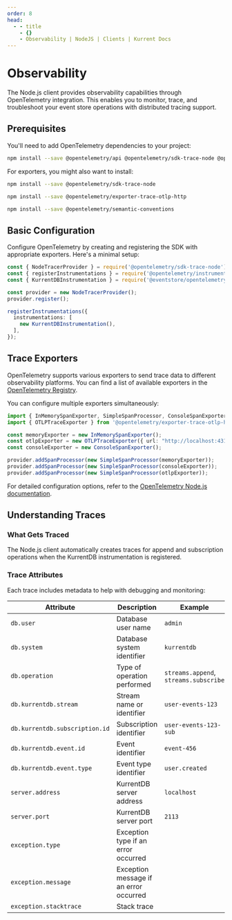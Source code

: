 ```yaml
---
order: 8
head:
  - - title
    - {}
    - Observability | NodeJS | Clients | Kurrent Docs
---
```


# Observability

The Node.js client provides observability capabilities through OpenTelemetry
integration. This enables you to monitor, trace, and troubleshoot your event
store operations with distributed tracing support.

## Prerequisites

You'll need to add OpenTelemetry dependencies to your project:

```bash
npm install --save @opentelemetry/api @opentelemetry/sdk-trace-node @opentelemetry/instrumentation @kurrent/opentelemetry
```

For exporters, you might also want to install:

```bash
npm install --save @opentelemetry/sdk-trace-node

npm install --save @opentelemetry/exporter-trace-otlp-http

npm install --save @opentelemetry/semantic-conventions
```

## Basic Configuration

Configure OpenTelemetry by creating and registering the SDK with appropriate
exporters. Here's a minimal setup:

```ts
const { NodeTracerProvider } = require('@opentelemetry/sdk-trace-node');
const { registerInstrumentations } = require('@opentelemetry/instrumentation');
const { KurrentDBInstrumentation } = require('@eventstore/opentelemetry');

const provider = new NodeTracerProvider();
provider.register();

registerInstrumentations({
  instrumentations: [
    new KurrentDBInstrumentation(),
  ],
});
```

## Trace Exporters

OpenTelemetry supports various exporters to send trace data to different
observability platforms. You can find a list of available exporters in the
[OpenTelemetry Registry](https://opentelemetry.io/ecosystem/registry/?component=exporter&language=js).

You can configure multiple exporters simultaneously:

```ts
import { InMemorySpanExporter, SimpleSpanProcessor, ConsoleSpanExporter } from "@opentelemetry/sdk-trace-node";
import { OTLPTraceExporter } from '@opentelemetry/exporter-trace-otlp-http';

const memoryExporter = new InMemorySpanExporter();
const otlpExporter = new OTLPTraceExporter({ url: "http://localhost:4317" }); // change this to your OTLP receiver address
const consoleExporter = new ConsoleSpanExporter();

provider.addSpanProcessor(new SimpleSpanProcessor(memoryExporter));
provider.addSpanProcessor(new SimpleSpanProcessor(consoleExporter));
provider.addSpanProcessor(new SimpleSpanProcessor(otlpExporter));
```

For detailed configuration options, refer to the
[OpenTelemetry Node.js documentation](https://opentelemetry.io/docs/languages/js/).

## Understanding Traces

### What Gets Traced

The Node.js client automatically creates traces for append and subscription
operations when the KurrentDB instrumentation is registered.

### Trace Attributes

Each trace includes metadata to help with debugging and monitoring:

| Attribute                      | Description                            | Example                               |
| ------------------------------ | -------------------------------------- | ------------------------------------- |
| `db.user`                      | Database user name                     | `admin`                               |
| `db.system`                    | Database system identifier             | `kurrentdb`                           |
| `db.operation`                 | Type of operation performed            | `streams.append`, `streams.subscribe` |
| `db.kurrentdb.stream`          | Stream name or identifier              | `user-events-123`                     |
| `db.kurrentdb.subscription.id` | Subscription identifier                | `user-events-123-sub`                 |
| `db.kurrentdb.event.id`        | Event identifier                       | `event-456`                           |
| `db.kurrentdb.event.type`      | Event type identifier                  | `user.created`                        |
| `server.address`               | KurrentDB server address               | `localhost`                           |
| `server.port`                  | KurrentDB server port                  | `2113`                                |
| `exception.type`               | Exception type if an error occurred    |                                       |
| `exception.message`            | Exception message if an error occurred |                                       |
| `exception.stacktrace`         | Stack trace                            |                                       |
